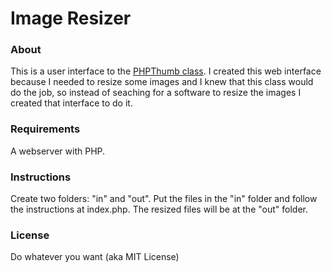 <h1>Image Resizer</h1>
<h3>About</h3>
<p>This is a user interface to the <a href="https://github.com/masterexploder/PHPThumb" target="_blank">PHPThumb class</a>. I created this web interface because I needed to resize some images and I knew that this class would do the job, so instead of seaching for a software to resize the images I created that interface to do it.</p>
<h3>Requirements</h3>
<p>A webserver with PHP.</p>
<h3>Instructions</h3>
<p>Create two folders: "in" and "out". Put the files in the "in" folder and follow the instructions at index.php. The resized files will be at the "out" folder.</p>
<h3>License</h3>
<p>Do whatever you want (aka MIT License)</p>